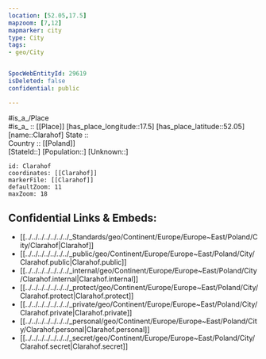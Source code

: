 ```yaml
---
location: [52.05,17.5] 
mapzoom: [7,12] 
mapmarker: city 
type: City
tags:
- geo/City


SpocWebEntityId: 29619
isDeleted: false
confidential: public

---
```

#is_a_/Place  
#is_a_ :: [[Place]] 
[has_place_longitude::17.5] 
[has_place_latitude::52.05] 
[name::Clarahof] 
State ::  
Country :: [[Poland]]  
[StateId::] 
[Population::] 
[Unknown::] 


```leaflet
id: Clarahof
coordinates: [[Clarahof]] 
markerFile: [[Clarahof]] 
defaultZoom: 11 
maxZoom: 18
```


## Confidential Links & Embeds: 
- [[../../../../../../../_Standards/geo/Continent/Europe/Europe~East/Poland/City/Clarahof|Clarahof]] 
- [[../../../../../../../_public/geo/Continent/Europe/Europe~East/Poland/City/Clarahof.public|Clarahof.public]] 
- [[../../../../../../../_internal/geo/Continent/Europe/Europe~East/Poland/City/Clarahof.internal|Clarahof.internal]] 
- [[../../../../../../../_protect/geo/Continent/Europe/Europe~East/Poland/City/Clarahof.protect|Clarahof.protect]] 
- [[../../../../../../../_private/geo/Continent/Europe/Europe~East/Poland/City/Clarahof.private|Clarahof.private]] 
- [[../../../../../../../_personal/geo/Continent/Europe/Europe~East/Poland/City/Clarahof.personal|Clarahof.personal]] 
- [[../../../../../../../_secret/geo/Continent/Europe/Europe~East/Poland/City/Clarahof.secret|Clarahof.secret]] 
